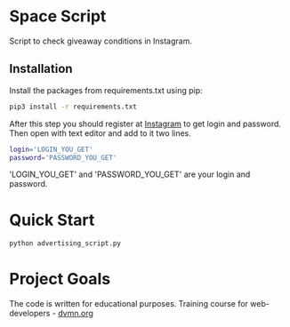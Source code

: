 # Space Script
Script to check giveaway conditions in Instagram.

## Installation
Install the packages from requirements.txt using pip:
```bash
pip3 install -r requirements.txt
```
After this step you should register at [Instagram](https://instagram.com/) to get login and password.
Then open with text editor and add to it two lines. 
```bash
login='LOGIN_YOU_GET' 
password='PASSWORD_YOU_GET'
```
'LOGIN_YOU_GET' and 'PASSWORD_YOU_GET' are your login and password.

# Quick Start

```bash
python advertising_script.py
```

# Project Goals

The code is written for educational purposes. Training course for web-developers - [dvmn.org](https://dvmn.org)
